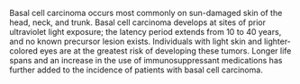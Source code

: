 Basal cell carcinoma occurs most commonly on sun-damaged skin of the head, neck, and trunk. Basal cell carcinoma develops at sites of prior ultraviolet light exposure; the latency period extends from 10 to 40 years, and no known precursor lesion exists. Individuals with light skin and lighter-colored eyes are at the greatest risk of developing these tumors. Longer life spans and an increase in the use of immunosuppressant medications has further added to the incidence of patients with basal cell carcinoma.